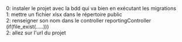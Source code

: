 0: instaler le projet avec la bdd qui va bien en exécutant les migrations  
1: mettre un fichier xlsx dans le répertoire public  
2: renseigner son nom dans le controller reportingController  (if(file_exist(.....)))  
2: allez sur l'url du projet  
